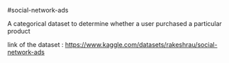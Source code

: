 #social-network-ads

A categorical dataset to determine whether a user purchased a particular product

link of the dataset : https://www.kaggle.com/datasets/rakeshrau/social-network-ads

